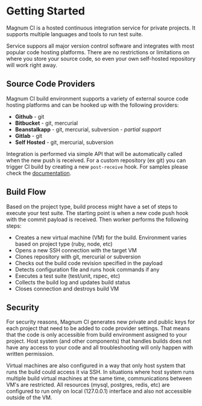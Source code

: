 # Getting Started

Magnum CI is a hosted continuous integration service for private projects. It 
supports multiple languages and tools to run test suite. 

Service suppors all major version control software and integrates with most 
popular code hosting platforms. There are no restrictions or limitations on where
you store your source code, so even your own self-hosted repository will work 
right away.

## Source Code Providers

Magnum CI build environment supports a variety of external source code hosting platforms 
and can be hooked up with the following providers:

- **Github** - git
- **Bitbucket** - git, mercurial
- **Beanstalkapp** - git, mercurial, subversion - *partial support*
- **Gitlab** - git
- **Self Hosted** - git, mercurial, subversion

Integration is performed via simple API that will be automatically called when
the new push is received. For a custom repository (ex git) you can trigger CI
build by creating a new `post-receive` hook. For samples please check the
[documentation](/docs/hooks).

## Build Flow

Based on the project type, build process might have a set of steps to execute your
test suite. The starting point is when a new code push hook with the commit payload
is received. Then worker performs the following steps:

- Creates a new virtual machine (VM) for the build. Environment varies based on project type (ruby, node, etc)
- Opens a new SSH connection with the target VM
- Clones repository with git, mercurial or subversion
- Checks out the build code revision specified in the payload
- Detects configuration file and runs hook commands if any
- Executes a test suite (test/unit, rspec, etc)
- Collects the build log and updates build status
- Closes connection and destroys build VM

## Security

For security reasons, Magnum CI generates new private and public keys for each project 
that need to be added to code provider settings. That means that the code 
is only accessible from build environment assigned to your project. 
Host system (and other components) that handles builds does not have any access to 
your code and all troubleshooting will only happen with written permission. 

Virtual machines are also configured in a way that only host system that runs the build 
could access it via SSH. In situations where host system runs multiple build 
virtual machines at the same time, communications between VM's are restricted. 
All resources (mysql, postgres, redis, etc) are configured to run only on 
local (127.0.0.1) interface and also not accessible outside of the VM. 